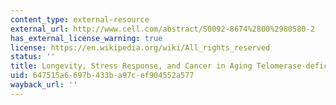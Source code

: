 ```yaml
---
content_type: external-resource
external_url: http://www.cell.com/abstract/S0092-8674%2800%2980580-2
has_external_license_warning: true
license: https://en.wikipedia.org/wiki/All_rights_reserved
status: ''
title: Longevity, Stress Response, and Cancer in Aging Telomerase-deficient Mice
uid: 647515a6-697b-433b-a97c-ef904552a577
wayback_url: ''
---
```

